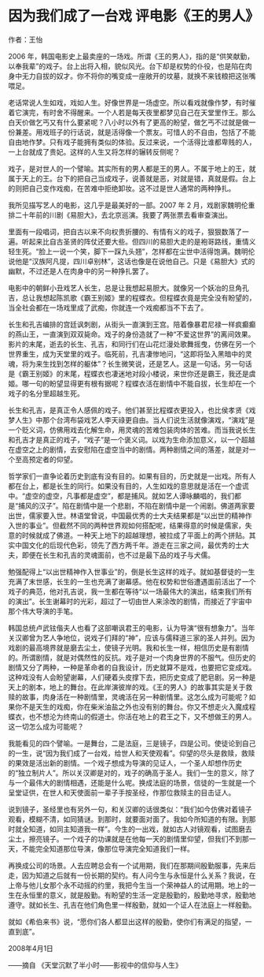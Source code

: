 # 因为我们成了一台戏 评电影《王的男人》

作者：王怡

2006 年，韩国电影史上最卖座的一场戏。所谓《王的男人》，指的是“供笑献勤，以奉我辈”的戏子。台上出将入相，貌似风光。台下却是权势的仆役，也是陷在肉身中无力自拔的奴才。你不将你的嘴变成一座敞开的坟墓，就换不来钱粮把这张嘴喂足。

老话常说人生如戏，戏如人生。好像世界是一场虚空。所以看戏就像作梦，有时催着它演完，有时舍不得醒来。一个人若是每天夜里都梦见自己在天堂里作王。那么白天价做乞丐又有什么要紧呢？八小时以外有了更高的盼望，做乞丐不过就是做一份兼差。用戏班子的行话说，就是活得像一个票友。可惜人的不自由，包括了不能自由地作梦。只有戏子能拥有类似的体验。反过来说，一个活得比谁都卑贱的人，一上台就成了贵妃。这样的人生又将怎样的辗转反侧呢？

戏子，是对世人的一个譬喻。其实所有的男人都是王的男人。不属于地上的王，就属于天上的王。台下的把自己当成戏子，说善就是恶，对就是错，真就是假。台上的则把自己变作戏痴，在苦难中拒绝卸妆。这不过是世人通常的两种挣扎。

我所见描写艺人的电影，这几乎是最美好的一部。2007 年 2 月，戏剧家魏明伦重排二十年前的川剧《易胆大》，去北京巡演。我要了两张票去看审查演出。

里面有一段唱词，把自古以来不向权贵折腰的、有情有义的戏子，狠狠数落了一遍。听起来比自古圣贤的阵仗还要大些。但四川的易胆大走的是袍哥路线，重情义轻生死。“脸上一说一个笑，脚下一踩九头翘”，怎样都在尘世中活得饱满。魏明伦说他是“汉族阿凡提，四川卓别林”，这话也像是在说他自己。只是《易胆大》式的幽默，不过还是人在肉身中的另一种挣扎罢了。

电影中的朝鲜小丑戏艺人长生，总是让我想起易胆大。就像另一个妖冶的旦角孔吉，总让我想起陈凯歌《霸王别姬》里的程蝶衣。但程蝶衣竟是完全没有盼望的，当全社会都在一场戏里成了武痴，你就连一个戏痴都当不下去了。

长生和孔吉编排的宫廷讽刺剧，从街头一直演到王宫。陪着像暴君尼禄一样疯癫癫的燕山王，一直演到双双毙命。戏子的身份造就了一种“不爱这世界”的离间效果。影片的末尾，逝去的长生、孔吉，和同行们在山花烂漫处歌舞摇曳，仿佛在另一个世界重生，成为天堂里的戏子。临死前，孔吉凄惨地问，“这即将坠入黑暗中的灵魂，将为来生找到怎样的躯体”？长生微笑说，还是艺人。这是一句话。另一句话是《霸王别姬》的末尾，程蝶衣也凄迷地对段小楼说，来世你还是霸王，我还是虞姬。哪一句的盼望显得更有根有据呢？程蝶衣活在剧情中不能自拔，长生却在一个戏子的名分里超越生死。

长生和孔吉，是真正令人感佩的戏子。他们甚至比程蝶衣更投入，也比侯孝贤《戏梦人生》中那个台湾布袋戏艺人李天祿更自由。当人们说生活就像演戏，“演戏”是一个贬义词，仿佛用戏去化解生命，用灵魂的苦难包装肉体的苦难。而当我说长生和孔吉才是真正的戏子，“戏子”是一个褒义词。以戏为生命添加意义，以一个超越在虚空之上的剧情，去安慰陷在虚空当中的剧情。两种剧情之间的落差，就是对一个至高预定者的仰望。

哲学家们一直争论着历史到底有没有目的。如果有目的，历史就是一出戏。所有人都在台上，都是长生的同行。如果没有目的，人生如戏的意思就是活在一个虚谎中。“虚空的虚空，凡事都是虚空”，都是捕风。就如艺人谭咏麟唱的，我们都是“捕风的汉子”。陷在剧情中是一个悲剧，不陷在剧情中是一个闹剧。佛道两家要出世，儒家要入世。林语堂曾说，中国最优秀的士大夫结果都是“以出世的精神作入世的事业”。但截然不同的两种世界观如何搭配呢，结果得意的时候是儒家，失意的时候就成了佛道。一种天上地下的超越理想，被拉成了平面上的两个拼贴。其实中国文化的后现代色彩，领先了西方两千年。游走在三家之间，最优秀的士大夫，即便在长生和孔吉的灵魂面前，也不过是最下品的戏子与犬儒。

勉强配得上“以出世精神作入世事业”的，倒是长生这样的戏子。就如基督徒的一生充满了末世感，长生的一生也充满了谢幕感。他在权势和世俗遭遇面前活出了一个戏子的典范，他对孔吉说，我一生都在等待“以一场最伟大的演出，结束我们所有的演出”。长生谢幕时的光彩，超过了一切由世人来涂改的剧情，而接近了宇宙中那个伟大导演的手笔。

韩国总统卢武铉偕夫人也看了这部嘲讽君王的电影，认为导演“很有想象力”。当年关汉卿曾为艺人争地位，说戏子们拜的“神”，应该与儒释道三家的圣人并列。因为戏剧的最高境界就是磨去尘土，使镜子光明。我和长生一样，相信历史是有剧情的。所谓剧情，就是对偶然性的反抗。戏子是对一个肉身世界的不服气。但历史的剧情又分了两种，一种是革命者的自我设计，历史就算不是戏，也要把它变成戏。这种戏没有人会盼望谢幕，人们硬着头皮撑下去，把历史变成了肥皂剧。另一种是天上的剧本，地上的舞台。在此岸演彼岸的戏。《王的男人》的故事其实是关于救赎的故事，肉身活在一种剧情里，灵魂活在另一种剧情里。这怎么成为可能呢？如果你不是天生的戏痴，你在柴米油盐之外也没有别的舞台。你又不想走火入魔成程蝶衣，也不想沦为终南山的假道士。你活在地上的君王之下，又不想做王的男人。这一切怎么成为可能呢？

我能看见的四个譬喻。一是舞台，二是法庭，三是镜子，四是公司。使徒论到自己的一生，说“因为我们成了一台戏，给世人和天使观看”。仰望的尽头是救赎，救赎的果效是活出新的剧情。一个戏子想成为导演的见证人，一个圣人却想作历史的“独立制片人”。所以关汉卿是对的，戏子的确高于圣人。我们一生的意义，除了与一个最伟大的剧情相遇，还能是什么呢。换成法庭的场景，信徒的一生就是一个呈堂证供，在世人和天使面前一辈子手按圣经，作那位救赎主的目击证人。

说到镜子，圣经里也有另外一句，和关汉卿的话很类似：“我们如今仿佛对着镜子观看，模糊不清，如同猜谜。到那时，就要面对面了。我如今所知道的有限。到那时就全知道，如同主知道我一样”。今生的一出戏，就如古人对镜观看，试图磨去尘土，擦亮镜子。一个戏子的功课就是在他每一天的剧情里仰望，但我们不到那一天，不能完全知道那位导演，像那位导演完全知道我们一样。

再换成公司的场景。人去应聘总会有一个试用期，我们在那期间殷勤服事，先来后走，因为知道之后就有一份长期的契约。有人问今生与永恒是什么关系？我说，在上帝与他儿女那个永不动摇的约里，我把今生当一个荣神益人的试用期。地上的一生在永恒里的意义，就是殷勤。有盼望的生活一定是殷勤的，殷勤地寻求，殷勤地遵守。就如长生、孔吉在他们角色里一样殷勤，就如一个证人在法庭上一样殷勤。

就如《希伯来书》说，“愿你们各人都显出这样的殷勤，使你们有满足的指望，一直到底”。

 

2008年4月1日

——摘自 《天堂沉默了半小时——影视中的信仰与人生》
